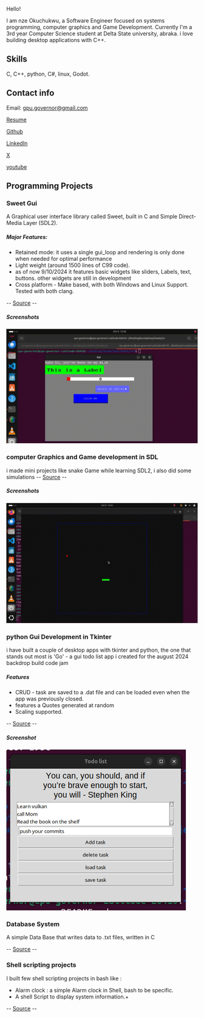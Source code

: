 
Hello! 

I am nze Okuchukwu, a Software Engineer focused on systems programming, computer graphics and Game Development. 
Currently I'm a 3rd year Computer Science student at Delta State university, abraka. 
i love building desktop applications with C++.

## Skills
C, C++, python, C#, linux, Godot.
## Contact info

Email: gpu.governor@gmail.com

[Resume](Resume.pdf)

[Github](https://github.com/gpu-governor)

[LinkedIn](https://www.linkedin.com/in/nze-okuchukwu-668913310/)

[X](https://x.com/gpu_governor)

[youtube](https://www.youtube.com/@GPU_Governor)

## Programming Projects

### Sweet Gui
A Graphical user interface library called Sweet, built in C and Simple Direct-Media Layer (SDL2).
	
##### Major Features:
* Retained mode: it uses a single gui_loop and rendering is only done when needed for optimal performance
* Light weight (around 1500 lines of C99 code).
* as of now 9/10/2024 it features basic widgets like sliders, Labels, text, buttons. other widgets are still in development
* Cross platform - Make based, with both Windows and Linux Support​. Tested with both clang.

-- [Source](https://github.com/gpu-governor/Sweet) --

##### Screenshots

 ![Sweet demo](files/gui.gif)

### computer Graphics and Game development in SDL
i made mini projects like snake Game while learning SDL2, i also did some simulations
-- [Source](https://github.com/gpu-governor/Simple-SDL-Games) --

##### Screenshots
 
  ![Snake Game](files/sdlsnake.gif)
 
### python Gui Development in Tkinter
i have built a couple of desktop apps with tkinter and python, the one that stands out most is 'Go' - a gui todo list app i created for the august 2024 backdrop build code jam
##### Features
 * CRUD - task are saved to a .dat file and can be loaded even when the app was previously closed.
 * features a Quotes generated at random
 * Scaling supported.

-- [Source](https://github.com/gpu-governor/Go) -- 
 
##### Screenshot 
 ![Go demo](files/tk.png)


### Database System
A simple Data Base that writes data to .txt files, written in C

-- [Source](https://github.com/gpu-governor/Shell-projects) --
 
### Shell scripting projects
I built few shell scripting projects in bash like :
* Alarm clock : a simple Alarm clock in Shell, bash to be specific.
* A shell Script to display system information.+

-- [Source](https://github.com/gpu-governor/Shell-projects) --
 
